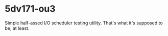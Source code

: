 # 5dv171-ou3
Simple half-assed I/O scheduler testing utility. That's what it's supposed to be, at least.
